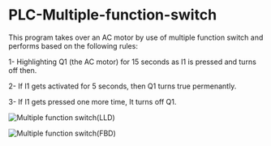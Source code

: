 # PLC-Multiple-function-switch
This program takes over an AC motor by use of multiple function switch and performs based on the following rules:

1- Highlighting Q1 (the AC motor) for 15 seconds as I1 is pressed and turns off then.

2- If I1 gets activated for 5 seconds, then Q1 turns true permenantly.

3- If I1 gets pressed one more time, It turns off Q1.

![Multiple function switch(LLD)](https://user-images.githubusercontent.com/41565191/56892818-ff746400-6a95-11e9-85d5-cb2bdeff0e3b.jpg)

![Multiple function switch(FBD)](https://user-images.githubusercontent.com/41565191/56892819-ff746400-6a95-11e9-929e-7e7a8e2a892f.jpg)
